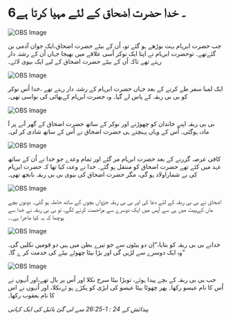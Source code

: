 # 6۔ خدا حضرت اضحاق کے لئے مہیا کرتا ہے

![OBS Image](https://cdn.door43.org/obs/jpg/360px/obs-en-06-01.jpg)

جب حضرت ابرہام بہت بوڑھے ہو گئے تو، اُن کے بیٹے حضرت اضحاق،ایک جوان آدمی بن گئےتھے۔ توحضرت ابرہام نے اپنا ایک نوکر اُسی علاقے میں بھیجا جہاں اُن کے رشتہ دار رہتے تھے تاکہ اُن کے بیٹے حضرت اضحاق کے لیے ایک بیوی لائے۔

![OBS Image](https://cdn.door43.org/obs/jpg/360px/obs-en-06-02.jpg)

ایک لمبا سفر طے کرنے کے بعد جہاں حضرت ابرہام کے رشتہ دار رہتے تھے ،خدا اُس نوکر کو بی بی ربقہ کے پاس لے گیا۔ وہ حضرت ابرہام کےبھائی کی نواسی تھی۔

![OBS Image](https://cdn.door43.org/obs/jpg/360px/obs-en-06-03.jpg)

بی بی ربقہ اپنے خاندان کو چھوڑنے اور نوکر کے ساتھ حضرت اضحاق کے گھر آنے پر آ مادہ ہوگئی۔ اُس کے وہاں پہنچتے ہی حضرت اضحاق نے اُس کے ساتھ شادی کر لی۔

![OBS Image](https://cdn.door43.org/obs/jpg/360px/obs-en-06-04.jpg)

کافی عرصہ گزرنے کے بعد حضرت ابرہام مر گئے اور تمام وعدے جو خدا نے اُن کے ساتھ عہد میں کئے تھے حضرت اضحاق کو منتقل ہو گئے۔ خدا نے وعدہ کیا تھا کہ حضرت ابرہام کی بے شماراولاد ہو گی، مگر حضرت اضحاق کی بیوی بی بی ربقہ بانجھ تھی۔

![OBS Image](https://cdn.door43.org/obs/jpg/360px/obs-en-06-05.jpg)

اضحاق نے بی بی ربقہ کے لئے دعا کی اور بی بی ربقہ جڑواں بچوں کے ساتھ حاملہ ہو گئی۔ دونوں بچے ماں کےپیٹ میں ہی سے آپس میں ایک دوسرے سے مزاحمت کرنے لگے، تو بی بی ربقہ نے خدا سے پوچھا کہ یہ کیا ماجرا ہے۔۔

![OBS Image](https://cdn.door43.org/obs/jpg/360px/obs-en-06-06.jpg)

خدانے بی بی ربقہ کو بتایا،“اِن دو بیٹوں سے جو تیرے بطن میں ہیں دو قومیں نکلیں گی۔ وہ ایک دوسرے سے لڑیں گی اور بڑا بیٹا چھوٹے بیٹے کی خدمت کر ے گا۔”

![OBS Image](https://cdn.door43.org/obs/jpg/360px/obs-en-06-07.jpg)

جب بی بی ربقہ کے بچے پیدا ہوئے، توبڑا بیٹا سرخ نکلا اور اُس پر بال تھے،اور اُنہوں نے اُس کا نام عیسو رکھا۔ پھر چھوٹا بیٹا عیسو کی ایڑی کو پکڑے ہو ئےنکلا، اور اُنہوں نے اس کا نام یعقوب رکھا۔

_پیدائش کے 24 : 1-26:25 سے لی گئ بائبل کی ایک کہانی_